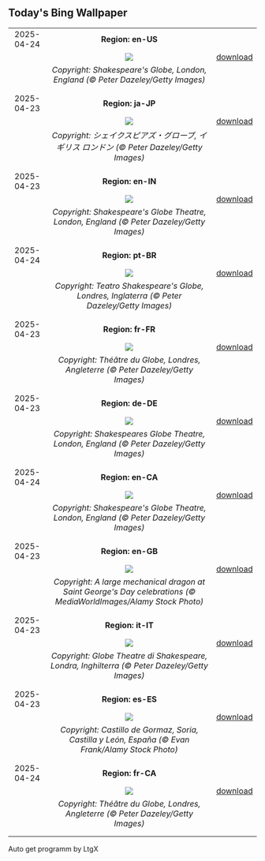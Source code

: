 ## Today's Bing Wallpaper
|      |      |      |
| :----: | :----: | :----: |
|2025-04-24|**Region: en-US**||
||![](https://www.bing.com/th?id=OHR.GlobeTheatre_EN-US3262022178_UHD.jpg&pid=hp&w=1152&h=648&rs=1&c=4)| [download](https://www.bing.com/th?id=OHR.GlobeTheatre_EN-US3262022178_UHD.jpg)|
||*Copyright: Shakespeare's Globe, London, England (© Peter Dazeley/Getty Images)*
||
|||
|2025-04-23|**Region: ja-JP**||
||![](https://www.bing.com/th?id=OHR.GlobeTheatre_JA-JP1842538883_UHD.jpg&pid=hp&w=1152&h=648&rs=1&c=4)| [download](https://www.bing.com/th?id=OHR.GlobeTheatre_JA-JP1842538883_UHD.jpg)|
||*Copyright: シェイクスピアズ・グローブ, イギリス ロンドン (© Peter Dazeley/Getty Images)*
||
|||
|2025-04-23|**Region: en-IN**||
||![](https://www.bing.com/th?id=OHR.GlobeTheatre_EN-IN1029114608_UHD.jpg&pid=hp&w=1152&h=648&rs=1&c=4)| [download](https://www.bing.com/th?id=OHR.GlobeTheatre_EN-IN1029114608_UHD.jpg)|
||*Copyright: Shakespeare's Globe Theatre, London, England (© Peter Dazeley/Getty Images)*
||
|||
|2025-04-24|**Region: pt-BR**||
||![](https://www.bing.com/th?id=OHR.GlobeTheatre_PT-BR2484921869_UHD.jpg&pid=hp&w=1152&h=648&rs=1&c=4)| [download](https://www.bing.com/th?id=OHR.GlobeTheatre_PT-BR2484921869_UHD.jpg)|
||*Copyright: Teatro Shakespeare's Globe, Londres, Inglaterra (© Peter Dazeley/Getty Images)*
||
|||
|2025-04-23|**Region: fr-FR**||
||![](https://www.bing.com/th?id=OHR.GlobeTheatre_FR-FR2329774006_UHD.jpg&pid=hp&w=1152&h=648&rs=1&c=4)| [download](https://www.bing.com/th?id=OHR.GlobeTheatre_FR-FR2329774006_UHD.jpg)|
||*Copyright: Théâtre du Globe, Londres, Angleterre (© Peter Dazeley/Getty Images)*
||
|||
|2025-04-23|**Region: de-DE**||
||![](https://www.bing.com/th?id=OHR.GlobeTheatre_DE-DE3738219615_UHD.jpg&pid=hp&w=1152&h=648&rs=1&c=4)| [download](https://www.bing.com/th?id=OHR.GlobeTheatre_DE-DE3738219615_UHD.jpg)|
||*Copyright: Shakespeares Globe Theatre, London, England (© Peter Dazeley/Getty Images)*
||
|||
|2025-04-24|**Region: en-CA**||
||![](https://www.bing.com/th?id=OHR.GlobeTheatre_EN-CA7568109228_UHD.jpg&pid=hp&w=1152&h=648&rs=1&c=4)| [download](https://www.bing.com/th?id=OHR.GlobeTheatre_EN-CA7568109228_UHD.jpg)|
||*Copyright: Shakespeare's Globe Theatre, London, England (© Peter Dazeley/Getty Images)*
||
|||
|2025-04-23|**Region: en-GB**||
||![](https://www.bing.com/th?id=OHR.StGeorgeDay2025_EN-GB0136708024_UHD.jpg&pid=hp&w=1152&h=648&rs=1&c=4)| [download](https://www.bing.com/th?id=OHR.StGeorgeDay2025_EN-GB0136708024_UHD.jpg)|
||*Copyright: A large mechanical dragon at Saint George's Day celebrations (© MediaWorldImages/Alamy Stock Photo)*
||
|||
|2025-04-23|**Region: it-IT**||
||![](https://www.bing.com/th?id=OHR.GlobeTheatre_IT-IT1664921161_UHD.jpg&pid=hp&w=1152&h=648&rs=1&c=4)| [download](https://www.bing.com/th?id=OHR.GlobeTheatre_IT-IT1664921161_UHD.jpg)|
||*Copyright: Globe Theatre di Shakespeare, Londra, Inghilterra (© Peter Dazeley/Getty Images)*
||
|||
|2025-04-23|**Region: es-ES**||
||![](https://www.bing.com/th?id=OHR.CastillayLeonDay_ES-ES9340220273_UHD.jpg&pid=hp&w=1152&h=648&rs=1&c=4)| [download](https://www.bing.com/th?id=OHR.CastillayLeonDay_ES-ES9340220273_UHD.jpg)|
||*Copyright: Castillo de Gormaz, Soria, Castilla y León, España (© Evan Frank/Alamy Stock Photo)*
||
|||
|2025-04-24|**Region: fr-CA**||
||![](https://www.bing.com/th?id=OHR.GlobeTheatre_FR-CA4288984351_UHD.jpg&pid=hp&w=1152&h=648&rs=1&c=4)| [download](https://www.bing.com/th?id=OHR.GlobeTheatre_FR-CA4288984351_UHD.jpg)|
||*Copyright: Théâtre du Globe, Londres, Angleterre (© Peter Dazeley/Getty Images)*
||
|||

Auto get programm by LtgX
